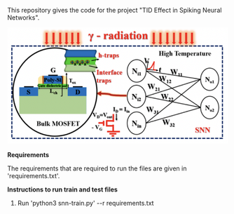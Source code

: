This repository gives the code for the project "TID Effect in Spiking Neural Networks".

<div align="center">
<img src="TID.png" >
</div>

**Requirements**

The requirements that are required to run the files are given in 'requirements.txt'.


**Instructions to run train and test files**

1. Run 'python3 snn-train.py' --r requirements.txt

